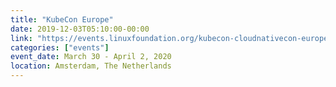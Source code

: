```yaml
---
title: "KubeCon Europe"
date: 2019-12-03T05:10:00-00:00
link: "https://events.linuxfoundation.org/kubecon-cloudnativecon-europe/"
categories: ["events"]
event_date: March 30 - April 2, 2020
location: Amsterdam, The Netherlands
---
```

